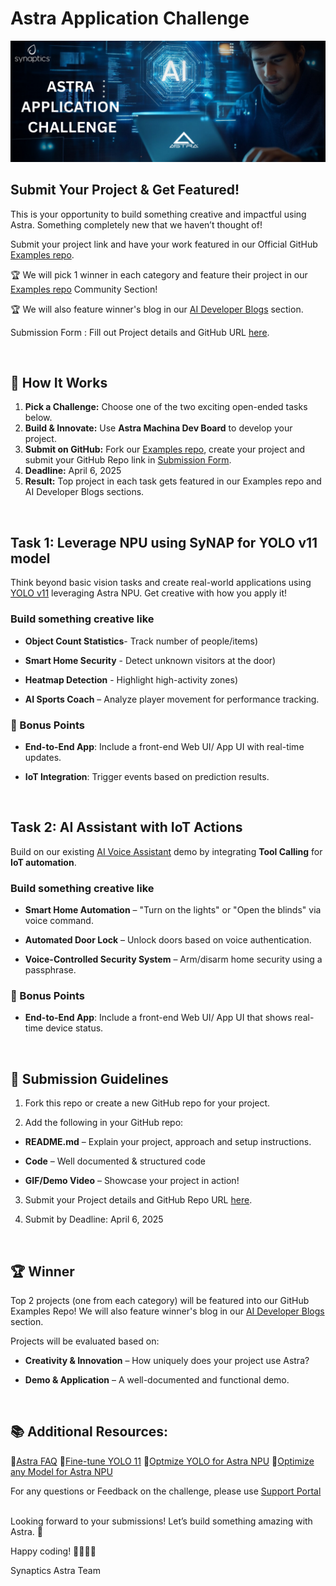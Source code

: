 # Astra Application Challenge 
![Challenge](/samples/community.png)


##  Submit Your Project & Get Featured!  

This is your opportunity to build something creative and impactful using Astra. Something completely new that we haven’t thought of!

Submit your project link and have your work featured in our Official GitHub [Examples repo](https://github.com/synaptics-synap/examples).  

🏆  We will pick 1 winner in each category  and  feature their project in our  [Examples repo](https://github.com/synaptics-synap/examples) Community Section! 

🏆  We will also feature winner's blog in our [AI Developer Blogs](https://developer.synaptics.com/blog) section.

Submission Form : Fill out Project details and GitHub URL [here](https://forms.office.com/r/CgeycJ4HD4).

<br>


## 📌 How It Works  

1. **Pick a Challenge:** Choose one of the two exciting open-ended tasks below.
2. **Build & Innovate:** Use **Astra Machina Dev Board** to develop your project.  
3. **Submit on GitHub:** Fork our [Examples repo](https://github.com/synaptics-synap/examples), create your project and submit your GitHub Repo link in [Submission Form](https://forms.office.com/r/CgeycJ4HD4).  
4. **Deadline:** April 6, 2025
5. **Result:** Top project in each task gets featured in our Examples repo and AI Developer Blogs sections. 

<br>

##  Task 1: Leverage NPU using SyNAP for YOLO v11 model 

Think beyond basic vision tasks and create real-world applications using [YOLO v11](https://docs.ultralytics.com/models/yolo11/) leveraging Astra NPU. Get creative with how you apply it!  

### Build something creative like 

- **Object Count Statistics**-  Track number of people/items)  

- **Smart Home Security** - Detect unknown visitors at the door)

- **Heatmap Detection** - Highlight high-activity zones)  

- **AI Sports Coach** – Analyze player movement for performance tracking.  


### 🌟 Bonus Points  

- **End-to-End App**:  Include a front-end Web UI/ App UI with real-time updates. 

- **IoT Integration**: Trigger events based on prediction results. 
<br>


##  Task 2: AI Assistant with IoT Actions  

Build on our existing [AI Voice Assistant](https://github.com/dpajak-synaptics/on-device-ai-assistant) demo by integrating **Tool Calling** for **IoT automation**.  

### Build something creative like 

- **Smart Home Automation** – "Turn on the lights" or "Open the blinds" via voice command. 

- **Automated Door Lock** – Unlock doors based on voice authentication.  

- **Voice-Controlled Security System** – Arm/disarm home security using a passphrase. 

### 🌟 Bonus Points  

- **End-to-End App**: Include a front-end Web UI/ App UI that shows real-time device status. 
<br>
 


## 🎯 Submission Guidelines  

1. Fork this repo or create a new GitHub repo for your project.  

2. Add the following in your GitHub repo:  

  - **README.md** – Explain your project, approach and setup instructions.

  - **Code** – Well documented & structured code

  - **GIF/Demo Video** – Showcase your project in action!  

3. Submit your Project details and GitHub Repo URL [here](https://forms.office.com/r/CgeycJ4HD4).  

4. Submit by Deadline:  April 6, 2025
<br>

## 🏆 Winner  

Top 2 projects (one from each category) will be featured into our GitHub Examples Repo!
We will also feature winner's blog in our [AI Developer Blogs](https://developer.synaptics.com/blog) section.

Projects will be evaluated based on:  
- **Creativity & Innovation** – How uniquely does your project use Astra?  

- **Demo & Application** – A well-documented and functional demo.  

<br>

## 📚 Additional Resources:

🔹[Astra FAQ](https://synacsm.atlassian.net/servicedesk/customer/portal/543/topic/7f84fdc4-c401-461f-afed-238db48690f3)
🔹[Fine-tune YOLO 11](https://developer.synaptics.com/docs/ai/tutorials/vision/custom-yolo)
🔹[Optmize YOLO for Astra NPU](https://developer.synaptics.com/docs/ai/tutorials/vision/optimizing-ultralytics-yolo-edge-ai)
🔹[Optimize any Model for Astra NPU](https://developer.synaptics.com/docs/ai/tutorials/bring-your-own-model)
<br>

For any questions or Feedback on the challenge, please use [Support Portal](https://synacsm.atlassian.net/servicedesk/customer/portal/543)

<br>
Looking forward to your submissions! Let’s build something amazing with Astra. 🚀  
<br>

Happy coding! 👨‍💻👩‍💻  

Synaptics Astra Team
